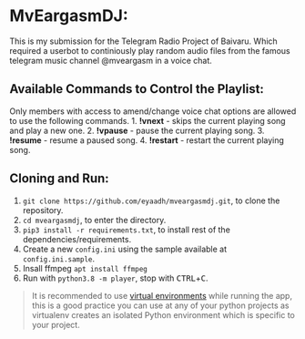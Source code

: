 # MvEargasmDJ:
This is my submission for the Telegram Radio Project of Baivaru. Which required a userbot to continiously play random audio files from the famous telegram music channel @mveargasm in a voice chat.

## Available Commands to Control the Playlist:
Only members with access to amend/change voice chat options are allowed to use the following commands.
    1. **!vnext** - skips the current playing song and play a new one.
    2. **!vpause** - pause the current playing song.
    3. **!resume** - resume a paused song.
    4. **!restart** - restart the current playing song.

## Cloning and Run:
1. `git clone https://github.com/eyaadh/mveargasmdj.git`, to clone the repository.
2. `cd mveargasmdj`, to enter the directory.
3. `pip3 install -r requirements.txt`, to install rest of the dependencies/requirements.
4. Create a new `config.ini` using the sample available at `config.ini.sample`.
5. Insall ffmpeg `apt install ffmpeg`
5. Run with `python3.8 -m player`, stop with <kbd>CTRL</kbd>+<kbd>C</kbd>.
> It is recommended to use [virtual environments](https://docs.python-guide.org/dev/virtualenvs/) while running the app, this is a good practice you can use at any of your python projects as virtualenv creates an isolated Python environment which is specific to your project.
